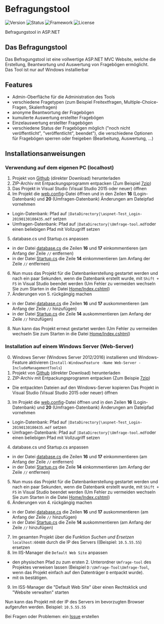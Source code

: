 # Befragungstool

![Version](https://flat.badgen.net/badge/Version/0.7/orange)
![Status](https://flat.badgen.net/badge/Status/WIP/red)
![Framework](https://flat.badgen.net/badge/Framework/ASP.NET%20MVC/purple)
![License](https://flat.badgen.net/github/license/fi17/Befragungstool)

Befragungstool in ASP.NET
## Das Befragungstool
Das Befragungstool ist eine vollwertige ASP.NET MVC Website, welche die Erstellung, Beantwortung und Auswertung von Fragebögen ermöglicht.</br>
Das Tool ist nur auf Windows installierbar
## Features
- Admin-Oberfläche für die Administration des Tools
- verschiedene Fragetypen (zum Beispiel Freitextfragen, Multiple-Choice-Fragen, Skalenfragen)
- anonyme Beantwortung der Fragebögen
- kumulierte Auswertung erstellter Fragebögen
- Einzelauswertung erstellter Fragebögen
- verschiedene Status der Fragebögen möglich ("noch nicht veröffentlicht", "veröffentlicht", beendet"), die verschiedene Optionen für Fragebögen sperren oder freigeben (Bearbeitung, Auswertung, ...)
## Installationsanweisungen
### Verwendung auf dem eigenen PC (localhost)
1. Projekt von [Github](https://github.com/FI17/Befragungstool/archive/master.zip) (direkter Download) herunterladen
2. ZIP-Archiv mit Entpackungsprogramm entpacken (Zum Beispiel [7zip](http://www.7-zip.de/download.html))
3. Das Projekt in Visual Studio (Visual Studio 2015 oder neuer) öffnen
4. Im Projekt die [web.config](Umfrage-Tool/Umfrage-Tool/Web.config)-Datei öffnen und in den Zeilen **16** (Login-Datenbank) und **20** (Umfragen-Datenbank) Änderungen am Dateipfad vornehmen
  - Login-Datenbank: Pfad auf ``|DataDirectory|\aspnet-Test_Login-20190130100435.mdf`` setzen
  - Umfragen-Datenbank: Pfad auf ``|DataDirectory|\Umfrage-tool.mdf``oder einen beliebigen Pfad mit Vollzugriff setzen
5. database.cs und Startup.cs anpassen
  - in der Datei [database.cs](Umfrage-Tool/Umfrage-Tool/database.cs) die Zeilen **16** und **17** einkommentieren (am Anfang der Zeile ``//`` entfernen)
  - in der Datei [Startup.cs](Umfrage-Tool/Umfrage-Tool/Startup.cs) die Zeile **14** einkommentieren (am Anfang der Zeile ``//`` entfernen)
6. Nun muss das Projekt für die Datenbankerstellung gestartet werden und nach ein paar Sekunden, wenn die Datenbank erstellt wurde, mit ``Shift + F5`` in Visual Studio beendet werden (Um Fehler zu vermeiden wechseln Sie zum Starten in die Datei [Home/Index.cshtml](Umfrage-Tool/Umfrage-Tool/Views/Home/Index.cshtml))
7. Änderungen von 5. rückgängig machen
  - in der Datei [database.cs](Umfrage-Tool/Umfrage-Tool/database.cs) die Zeilen **16** und **17** auskommentieren (am Anfang der Zeile ``//`` hinzufügen)
  - in der Datei [Startup.cs](Umfrage-Tool/Umfrage-Tool/Startup.cs) die Zeile **14** auskommentieren (am Anfang der Zeile ``//`` hinzufügen)
8. Nun kann das Projekt erneut gestartet werden (Um Fehler zu vermeiden wechseln Sie zum Starten in die Datei [Home/Index.cshtml](Umfrage-Tool/Umfrage-Tool/Views/Home/Index.cshtml))

### Installation auf einem Windows Server (Web-Server)
0. Windows Server (Windows Server 2012/2016) installieren und Windows-Feature aktivieren (``Install-WindowsFeature -Name Web-Server -IncludeManagementTools``)
1. Projekt von [Github](https://github.com/FI17/Befragungstool/archive/master.zip) (direkter Download) herunterladen
2. ZIP-Archiv mit Entpackungsprogramm entpacken (Zum Beispie [7zip](http://www.7-zip.de/download.html))
  - Die entpackten Dateien auf den Windows-Server kopieren
  Das Projekt in Visual Studio (Visual Studio 2015 oder neuer) öffnen
3. Im Projekt die [web.config](Umfrage-Tool/Umfrage-Tool/Web.config)-Datei öffnen und in den Zeilen **16** (Login-Datenbank) und **20** (Umfragen-Datenbank) Änderungen am Dateipfad vornehmen
  - Login-Datenbank: Pfad auf ``|DataDirectory|\aspnet-Test_Login-20190130100435.mdf`` setzen
  - Umfragen-Datenbank: Pfad auf ``|DataDirectory|\Umfrage-tool.mdf``oder einen beliebigen Pfad mit Vollzugriff setzen
4. database.cs und Startup.cs anpassen
  - in der Datei [database.cs](Umfrage-Tool/Umfrage-Tool/database.cs) die Zeilen **16** und **17** einkommentieren (am Anfang der Zeile ``//`` entfernen)
  - in der Datei [Startup.cs](Umfrage-Tool/Umfrage-Tool/Startup.cs) die Zeile **14** einkommentieren (am Anfang der Zeile ``//`` entfernen)
5. Nun muss das Projekt für die Datenbankerstellung gestartet werden und nach ein paar Sekunden, wenn die Datenbank erstellt wurde, mit ``Shift + F5`` in Visual Studio beendet werden (Um Fehler zu vermeiden wechseln Sie zum Starten in die Datei [Home/Index.cshtml](Umfrage-Tool/Umfrage-Tool/Views/Home/Index.cshtml))
6. Änderungen von 4. rückgängig machen
  - in der Datei [database.cs](Umfrage-Tool/Umfrage-Tool/database.cs) die Zeilen **16** und **17** auskommentieren (am Anfang der Zeile ``//`` hinzufügen)
  - in der Datei [Startup.cs](Umfrage-Tool/Umfrage-Tool/Startup.cs) die Zeile **14** auskommentieren (am Anfang der Zeile ``//`` hinzufügen)
7. Im gesamten Projekt über die Funktion *Suchen und Ersetzen* ``localhost:60480`` durch die IP des Servers ((Beispiel: ``10.5.55.55``) ersetzen
8. Im IIS-Manager die ``Default Web Site`` anpassen
  - den physischen Pfad zu zum ersten 2. Unterordner ``Umfrage-tool`` des Projektes verweisen lassen (Beispiel ``D:\Umfrage-Tool\Umfrage-Tool``, wenn das Projekt einfach auf den Datenträger ``D`` entpackt wurde).
  - mit ``Ok`` bestätigen.
9. Im ISS-Manager die "Default Web Site" über einen Rechtsklick und "Website verwalten" starten

  Nun kann das Projekt mit der IP des Servers im bevorzugten Browser aufgerufen werden. Beispiel: ``10.5.55.55``
  
  Bei Fragen oder Problemen: ein [Issue](https://github.com/FI17/Befragungstool/issues) erstellen
